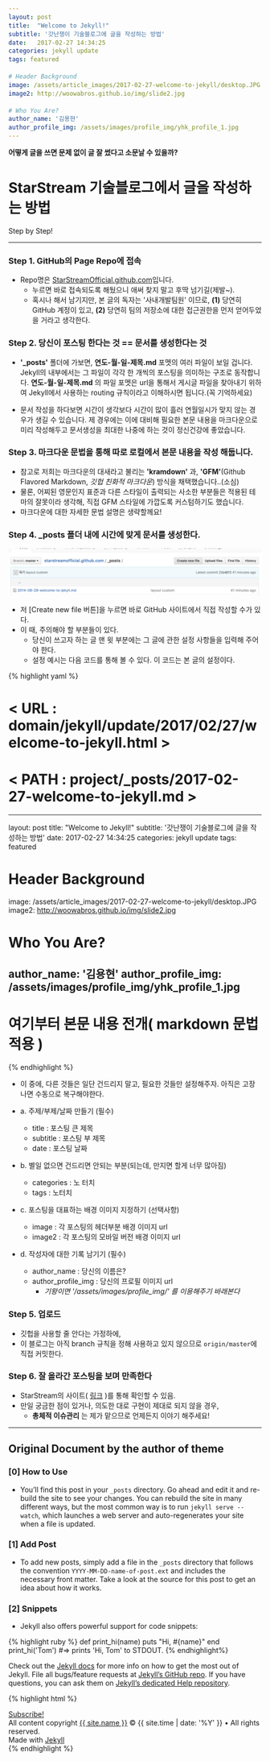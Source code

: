 ```yaml
---
layout: post
title:  "Welcome to Jekyll!"
subtitle: '갓난쟁이 기술블로그에 글을 작성하는 방법'
date:   2017-02-27 14:34:25
categories: jekyll update
tags: featured

# Header Background
image: /assets/article_images/2017-02-27-welcome-to-jekyll/desktop.JPG
image2: http://woowabros.github.io/img/slide2.jpg

# Who You Are?
author_name: '김용현'
author_profile_img: /assets/images/profile_img/yhk_profile_1.jpg
---
```


**어떻게 글을 쓰면 문제 없이 글 잘 썼다고 소문날 수 있을까?**

# StarStream 기술블로그에서 글을 작성하는 방법
Step by Step!

---

### Step 1. GitHub의 Page Repo에 접속
  * Repo명은 [StarStreamOfficial.github.com](https://github.com/StarStreamOfficial/starstreamofficial.github.com)입니다.
    - 누르면 바로 접속되도록 해뒀으니 애써 찾지 말고 후딱 넘기길(제발~).
    - 혹시나 해서 남기지만, 본 글의 독자는 '사내개발팀원' 이므로, **(1)** 당연히 GitHub 계정이 있고, **(2)** 당연히 팀의 저장소에 대한 접근권한을 먼저 얻어두었을 거라고 생각한다.

### Step 2. 당신이 포스팅 한다는 것 == 문서를 생성한다는 것
  - **'\_posts'** 폴더에 가보면, **연도-월-일-제목.md** 포멧의 여러 파일이 보일 겁니다. Jekyll의 내부에서는 그 파일이 각각 한 개씩의 포스팅을 의미하는 구조로 동작합니다. **연도-월-일-제목.md** 의 파일 포멧은 url을 통해서 게시글 파일을 찾아내기 위하여 Jekyll에서 사용하는 routing 규칙이라고 이해하시면 됩니다.(꼭 기억하세요)

  - 문서 작성을 하다보면 시간이 생각보다 시간이 많이 흘러 연월일시가 맞지 않는 경우가 생길 수 있습니다. 제 경우에는 이에 대비해 필요한 본문 내용을 마크다운으로 미리 작성해두고 문서생성을 최대한 나중에 하는 것이 정신건강에 좋았습니다.

### Step 3. 마크다운 문법을 통해 따로 로컬에서 본문 내용을 작성 해둡니다.
  - 참고로 저희는 마크다운의 대새라고 불리는 **'kramdown'** 과, **'GFM'**(Github Flavored Markdown, *깃헙 친화적 마크다운*) 방식을 채택했습니다..(소심)
  - 물론, 어찌된 영문인지 표준과 다른 스타일이 출력되는 사소한 부분들은 적용된 테마의 잘못이라 생각해, 직접 GFM 스타일에 가깝도록 커스텀하기도 했습니다.
  - 마크다운에 대한 자세한 문법 설명은 생략할께요!

### Step 4. **\_posts** 폴더 내에 시간에 맞게 문서를 생성한다.

![GitHub Repo에서 위 그림처럼 버튼을 볼 수 있다.](/assets/article_images/2017-02-27-welcome-to-jekyll/create_document_screenshot.png)

  - 저 [Create new file 버튼]을 누르면 바로 GitHub 사이트에서 직접 작성할 수가 있다.
  - 이 때, 주의해야 할 부분들이 있다.
    - 당신이 쓰고자 하는 글 맨 윗 부분에는 그 글에 관한 설정 사항들을 입력해 주어야 한다.
    - 설정 예시는 다음 코드를 통해 볼 수 있다. 이 코드는 본 글의 설정이다.

{% highlight yaml %}
# < URL : domain/jekyll/update/2017/02/27/welcome-to-jekyll.html >
# < PATH : project/_posts/2017-02-27-welcome-to-jekyll.md >

---
layout: post
title:  "Welcome to Jekyll!"
subtitle: '갓난쟁이 기술블로그에 글을 작성하는 방법'
date:   2017-02-27 14:34:25
categories: jekyll update
tags: featured

# Header Background
image: /assets/article_images/2017-02-27-welcome-to-jekyll/desktop.JPG
image2: http://woowabros.github.io/img/slide2.jpg

# Who You Are?
author_name: '김용현'
author_profile_img: /assets/images/profile_img/yhk_profile_1.jpg
---

# 여기부터 본문 내용 전개( markdown 문법 적용 )
{% endhighlight %}


<!-- - ![picture2](/assets/article_images/2017-02-27-welcome-to-jekyll/setting.png) -->
  - 이 중에, 다른 것들은 일단 건드리지 말고, 필요한 것들만 설정해주자. 아직은 고장나면 수동으로 복구해야한다.
  - a. 주제/부제/날짜 만들기 (필수)
    - title  : 포스팅 큰 제목
    - subtitle : 포스팅 부 제목
    - date : 포스팅 날짜

  - b. 별일 없으면 건드리면 안되는 부분(되는데, 만지면 할게 너무 많아짐)
    - categories : 노 터치
    - tags :  노터치

  - c. 포스팅을 대표하는 배경 이미지 지정하기 (선택사항)
    - image : 각 포스팅의 헤더부분 배경 이미지 url
    - image2 : 각 포스팅의 모바일 버전 배경 이미지 url

  - d. 작성자에 대한 기록 남기기 (필수)
    - author_name : 당신의 이름은?
    - author_profile_img : 당신의 프로필 이미지 url
      - *기왕이면 '/assets/images/profile_img/' 를 이용해주기 바래본다*

### Step 5. 업로드
  - 깃헙을 사용할 줄 안다는 가정하에,
  - 이 블로그는 아직 branch 규칙을 정해 사용하고 있지 않으므로 `origin/master`에 직접 커밋한다.

### Step 6. 잘 올라간 포스팅을 보며 만족한다
  - StarStream의 사이트( [링크](https://starstreamofficial.github.io/) )를 통해 확인할 수 있음.
  - 만일 궁금한 점이 있거나, 의도한 대로 구현이 제대로 되지 않을 경우,
    - **총체적 이슈관리** 는 제가 맡으므로 언제든지 이야기 해주세요!

---

## Original Document by the author of theme

### [0] How to Use
  - You’ll find this post in your `_posts` directory. Go ahead and edit it and re-build the site to see your changes. You can rebuild the site in many different ways, but the most common way is to run `jekyll serve --watch`, which launches a web server and auto-regenerates your site when a file is updated.

### [1] Add Post
  - To add new posts, simply add a file in the `_posts` directory that follows the convention `YYYY-MM-DD-name-of-post.ext` and includes the necessary front matter. Take a look at the source for this post to get an idea about how it works.

### [2] Snippets
  - Jekyll also offers powerful support for code snippets:

{% highlight ruby %}
def print_hi(name)
  puts "Hi, #{name}"
end
print_hi('Tom')
#=> prints 'Hi, Tom' to STDOUT.
{% endhighlight%}

Check out the [Jekyll docs][jekyll] for more info on how to get the most out of Jekyll. File all bugs/feature requests at [Jekyll’s GitHub repo][jekyll-gh]. If you have questions, you can ask them on [Jekyll’s dedicated Help repository][jekyll-help].


{% highlight html %}
<footer class="site-footer">
 <a class="subscribe" href="{{ "/feed.xml" | prepend: site.baseurl }}"> <span class="tooltip"> <i class="fa fa-rss"></i> Subscribe!</span></a>
  <div class="inner">
   <section class="copyright">All content copyright <a href="mailto:{{ site.email}}">{{ site.name }}</a> &copy; {{ site.time | date: '%Y' }} &bull; All rights reserved.</section>
   <section class="poweredby">Made with <a href="http://jekyllrb.com"> Jekyll</a></section>
  </div>
</footer>
{% endhighlight %}


[jekyll]:      http://jekyllrb.com
[jekyll-gh]:   https://github.com/jekyll/jekyll
[jekyll-help]: https://github.com/jekyll/jekyll-help
